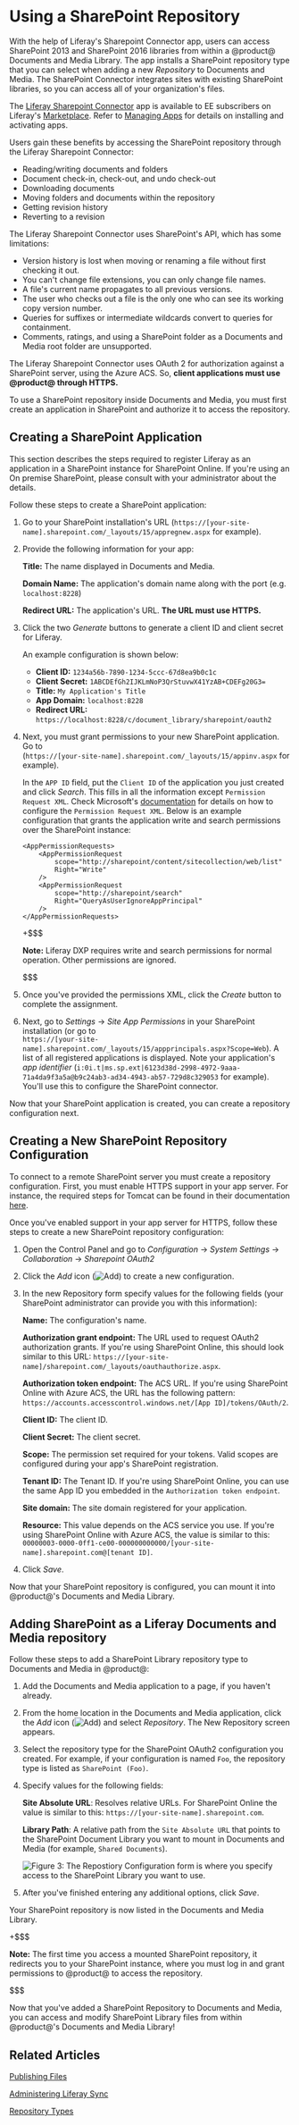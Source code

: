# Using a SharePoint Repository [](id=using-a-sharepoint-repository)

With the help of Liferay's Sharepoint Connector app, users can access SharePoint 
2013 and SharePoint 2016 libraries from within a @product@ Documents and Media 
Library. The app installs a SharePoint repository type that you can select when 
adding a new *Repository* to Documents and Media. The SharePoint Connector 
integrates sites with existing SharePoint libraries, so you can access all of 
your organization's files.

The [Liferay Sharepoint Connector](https://web.liferay.com/marketplace/-/mp/application/15188537)
app is available to EE subscribers on Liferay's
[Marketplace](http://marketplace.liferay.com/). Refer to [Managing Apps](/discover/portal/-/knowledge_base/7-0/managing-apps)
for details on installing and activating apps.

Users gain these benefits by accessing the SharePoint repository through the
Liferay Sharepoint Connector: 

- Reading/writing documents and folders
- Document check-in, check-out, and undo check-out
- Downloading documents
- Moving folders and documents within the repository
- Getting revision history
- Reverting to a revision

The Liferay Sharepoint Connector uses SharePoint's API, which has some limitations: 

- Version history is lost when moving or renaming a file without first 
  checking it out.
- You can't change file extensions, you can only change file names.
- A file's current name propagates to all previous versions.
- The user who checks out a file is the only one who can see its working copy 
  version number.
- Queries for suffixes or intermediate wildcards convert to queries for 
  containment.  
- Comments, ratings, and using a SharePoint folder as a Documents and Media root 
  folder are unsupported. 

The Liferay Sharepoint Connector uses OAuth 2 for authorization against a 
SharePoint server, using the Azure ACS. So, **client applications 
must use @product@ through HTTPS.** 

To use a SharePoint repository inside Documents and Media, you must first create 
an application in SharePoint and authorize it to access the repository.

## Creating a SharePoint Application

This section describes the steps required to register Liferay as an application 
in a SharePoint instance for SharePoint Online. If you're using an On premise 
SharePoint, please consult with your administrator about the details.

Follow these steps to create a SharePoint application:

1.  Go to your SharePoint installation's URL 
    (`https://[your-site-name].sharepoint.com/_layouts/15/appregnew.aspx` for 
    example).

2.  Provide the following information for your app:

    **Title:** The name displayed in Documents and Media.

    **Domain Name:** The application's domain name along with the port 
    (e.g. `localhost:8228`)

    **Redirect URL:** The application's URL. **The URL must use HTTPS.**

3.  Click the two *Generate* buttons to generate a client ID and client 
    secret for Liferay.

    An example configuration is shown below:

    - **Client ID:** `1234a56b-7890-1234-5ccc-67d8ea9b0c1c`
    - **Client Secret:** `1ABCDEfGh2IJKLmNoP3QrStuvwX41YzAB+CDEFg20G3=`
    - **Title:** `My Application's Title`
    - **App Domain:** `localhost:8228`
    - **Redirect URL:** `https://localhost:8228/c/document_library/sharepoint/oauth2`

3.  Next, you must grant permissions to your new SharePoint application. Go to  
    (`https://[your-site-name].sharepoint.com/_layouts/15/appinv.aspx` for 
    example).

    In the `APP ID` field, put the `Client ID` of the application you just 
    created and click *Search*. This fills in all the information except 
    `Permission Request XML`. Check Microsoft's [documentation](https://docs.microsoft.com/en-us/sharepoint/dev/sp-add-ins/add-in-permissions-in-sharepoint) 
    for details on how to configure the `Permission Request XML`. Below is an 
    example configuration that grants the application write and search 
    permissions over the SharePoint instance:

        <AppPermissionRequests>
            <AppPermissionRequest
                scope="http://sharepoint/content/sitecollection/web/list"
                Right="Write" 
            />
            <AppPermissionRequest
                scope="http://sharepoint/search"
                Right="QueryAsUserIgnoreAppPrincipal" 
            />
        </AppPermissionRequests>

    +$$$

    **Note:** Liferay DXP requires write and search permissions for normal 
    operation. Other permissions are ignored.

    $$$
    
4.  Once you've provided the permissions XML, click the *Create* button to 
    complete the assignment.

5.  Next, go to *Settings* &rarr; *Site App Permissions* in your SharePoint 
    installation (or go to  
    `https://[your-site-name].sharepoint.com/_layouts/15/appprincipals.aspx?Scope=Web`). 
    A list of all registered applications is displayed. Note your application's 
    *app identifier* (`i:0i.t|ms.sp.ext|6123d38d-2998-4972-9aaa-71a4da9f3a5a@b9c24ab3-ad34-4943-ab57-729d8c329053` 
    for example). You'll use this to configure the SharePoint connector. 

Now that your SharePoint application is created, you can create a repository 
configuration next.

## Creating a New SharePoint Repository Configuration

To connect to a remote SharePoint server you must create a repository 
configuration. First, you must enable HTTPS support in your app server. For 
instance, the required steps for Tomcat can be found in their documentation 
[here](https://tomcat.apache.org/tomcat-8.0-doc/ssl-howto.html).

Once you've enabled support in your app server for HTTPS, follow these steps to 
create a new SharePoint repository configuration:

1.  Open the Control Panel and go to *Configuration* &rarr; *System Settings* 
    &rarr; *Collaboration* &rarr; *Sharepoint OAuth2*

2.  Click the *Add* icon (![Add](../../../images-dxp/icon-portlet-add-control.png)) 
    to create a new configuration.

3.  In the new Repository form specify values for the following fields 
    (your SharePoint administrator can provide you with this information):

    **Name:** The configuration's name.

    **Authorization grant endpoint:** The URL used to request OAuth2 
    authorization grants. If you're using SharePoint Online, this should look 
    similar to this URL: 
    `https://[your-site-name]/sharepoint.com/_layouts/oauthauthorize.aspx`.
    
    **Authorization token endpoint:** The ACS URL. If you're using SharePoint 
    Online with Azure ACS, the URL has the following pattern: 
    `https://accounts.accesscontrol.windows.net/[App ID]/tokens/OAuth/2`.

    **Client ID:** The client ID.

    **Client Secret:** The client secret.

    **Scope:** The permission set required for your tokens. Valid scopes are 
    configured during your app's SharePoint registration.

    **Tenant ID:** The Tenant ID. If you're using SharePoint Online, you can use 
    the same App ID you embedded in the `Authorization token endpoint`.

    **Site domain:** The site domain registered for your application.

    **Resource:** This value depends on the ACS service you use. If you're using 
    SharePoint Online with Azure ACS, the value is similar to this: 
    `00000003-0000-0ff1-ce00-000000000000/[your-site-name].sharepoint.com@[tenant ID]`.
    
4.  Click *Save*.

Now that your SharePoint repository is configured, you can mount it into 
@product@'s Documents and Media Library. 

## Adding SharePoint as a Liferay Documents and Media repository [](id=add-sharepoint-as-a-liferay-documents-and-media-repository) 

Follow these steps to add a SharePoint Library repository type to Documents and 
Media in @product@:

1.  Add the Documents and Media application to a page, if you haven't 
    already.

2.  From the home location in the Documents and Media application, click the
    *Add* icon (![Add](../../../images-dxp/icon-portlet-add-control.png)) and 
    select *Repository*. The  New Repository screen appears. 

3.  Select the repository type for the SharePoint OAuth2 configuration you 
    created. For example, if your configuration is named `Foo`, the repository 
    type is listed as `SharePoint (Foo)`.

4.  Specify values for the following fields:

    **Site Absolute URL**: Resolves relative URLs. For SharePoint 
    Online the value is similar to this: `https://[your-site-name].sharepoint.com`.

    **Library Path**: A relative path from the `Site Absolute URL` that points 
    to the SharePoint Document Library you want to mount in Documents and Media 
    (for example, `Shared Documents`).

    ![Figure 3: The Repostiory Configuration form is where you specify access to the SharePoint Library you want to use.](../../../images-dxp/sharepoint-repo-configuration-form.png)

5.  After you've finished entering any additional options, click *Save*.

Your SharePoint repository is now listed in the Documents and Media Library.

+$$$

**Note:** The first time you access a mounted SharePoint repository, it 
redirects you to your SharePoint instance, where you must log in and grant 
permissions to @product@ to access the repository.

$$$

Now that you've added a SharePoint Repository to Documents and Media, you can
access and modify SharePoint Library files from within @product@'s Documents and
Media Library!

## Related Articles [](id=related-articles)

[Publishing Files](/discover/portal/-/knowledge_base/7-0/publishing-files)

[Administering Liferay Sync](/discover/portal/-/knowledge_base/7-0/administering-liferay-sync)

[Repository Types](/discover/portal/-/knowledge_base/7-0/repository-types)

